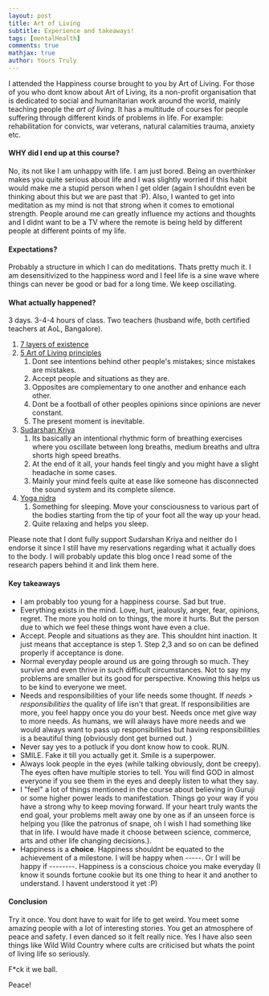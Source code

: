 ```yaml
---
layout: post
title: Art of Living
subtitle: Experience and takeaways!
tags: [mentalHealth]
comments: true
mathjax: true
author: Yours Truly
---
```


I attended the Happiness course brought to you by Art of Living. For those of you who dont know about Art of Living, its a non-profit organisation that is dedicated to social and humanitarian work around the world, mainly teaching people the _art of living_. It has a multitude of courses for people suffering through different kinds of problems in life. For example: rehabilitation for convicts, war veterans, natural calamities trauma, anxiety etc. 

#### WHY did I end up at this course?
No, its not like I am unhappy with life. I am just bored. Being an overthinker makes you quite serious about life and I was slightly worried if this habit would make me a stupid person when I get older (again I shouldnt even be thinking about this but we are past that :P). Also, I wanted to get into meditation as my mind is not that strong when it comes to emotional strength. People around me can greatly influence my actions and thoughts and I didnt want to be a TV where the remote is being held by different people at different points of my life. 

#### Expectations?
Probably a structure in which I can do meditations. Thats pretty much it. I am desensitivized to the happiness word and I feel life is a sine wave where things can never be good or bad for a long time. We keep oscillating. 

#### What actually happened?
3 days. 3-4-4 hours of class. Two teachers (husband wife, both certified teachers at AoL, Bangalore). 

1. [7 layers of existence](https://www.artofliving.org/in-en/levels-existence)
2. [5 Art of Living principles](https://www.youtube.com/watch?v=laZ6VgYfRUs)
	1. Dont see intentions behind other people's mistakes; since mistakes are mistakes.
	2. Accept people and situations as they are. 
	3. Opposites are complementary to one another and enhance each other.
	4. Dont be a football of other peoples opinions since opinions are never constant. 
	5. The present moment is inevitable.
3. [Sudarshan Kriya](https://www.artofliving.org/in-en/about-us/sudarshan-kriya/what-is-sudarshan-kriya)
	1. Its basically an intentional rhythmic form of breathing exercises where you oscillate between long breaths, medium breaths and ultra shorts high speed breaths. 
	2. At the end of it all, your hands feel tingly and you might have a slight headache in some cases. 
	3. Mainly your mind feels quite at ease like someone has disconnected the sound system and its complete silence. 
4. [Yoga nidra](https://www.youtube.com/watch?v=zLJu3wQA1Ko)
	1. Something for sleeping. Move your consciousness to various part of the bodies starting from the tip of your foot all the way up your head. 
	2. Quite relaxing and helps you sleep. 

Please note that I dont fully support Sudarshan Kriya and neither do I endorse it since I still have my reservations regarding what it actually does to the body. I will probably update this blog once I read some of the research papers behind it and link them here. 

#### Key takeaways

- I am probably too young for a happiness course. Sad but true.
- Everything exists in the mind. Love, hurt, jealously, anger, fear, opinions, regret. The more you hold on to things, the more it hurts. But the person due to which we feel these things wont have even a clue. 
- Accept. People and situations as they are. This shouldnt hint inaction. It just means that acceptance is step 1. Step 2,3 and so on can be defined properly if acceptance is done. 
- Normal everyday people around us are going through so much. They survive and even thrive in such difficult circumstances. Not to say my problems are smaller but its good for perspective. Knowing this helps us to be kind to everyone we meet. 
- Needs and responsibilities of your life needs some thought. If _needs > responsibilities_ the quality of life isn't that great. If responsibilities are more, you feel happy once you do your best. Needs once met give way to more needs. As humans, we will always have more needs and we would always want to pass up responsibilities but having responsibilities is a beautiful thing (obviously dont get burned out. )
- Never say yes to a potluck if you dont know how to cook. RUN. 
- SMILE. Fake it till you actually get it. Smile is a superpower. 
- Always look people in the eyes (while talking obviously, dont be creepy). The eyes often have multiple stories to tell. You will find GOD in almost everyone if you see them in the eyes and deeply listen to what they say. 
- I "feel" a lot of things mentioned in the course about believing in Guruji or some higher power leads to manifestation. Things go your way if you have a strong why to keep moving forward. If your heart truly wants the end goal, your problems melt away one by one as if an unseen force is helping you (like the patronus of snape, oh I wish I had something like that in life. I would have made it choose between science, commerce, arts and other life changing decisions.).
- Happiness is a **choice**. Happiness shouldnt be equated to the achievement of a milestone. I will be happy when -----. Or I will be happy if --------. Happiness is a conscious choice you make everyday (I know it sounds fortune cookie but its one thing to hear it and another to understand. I havent understood it yet :P)

#### Conclusion
Try it once. You dont have to wait for life to get weird. You meet some amazing people with a lot of interesting stories. You get an atmosphere of peace and safety. I even danced so it felt really nice. Yes I have also seen things like Wild Wild Country where cults are criticised but whats the point of living life so seriously. 

F*ck it we ball. 

Peace!
